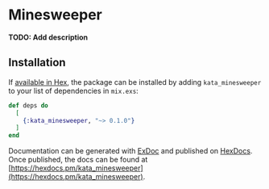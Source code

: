 # Minesweeper

**TODO: Add description**

## Installation

If [available in Hex](https://hex.pm/docs/publish), the package can be installed
by adding `kata_minesweeper` to your list of dependencies in `mix.exs`:

```elixir
def deps do
  [
    {:kata_minesweeper, "~> 0.1.0"}
  ]
end
```

Documentation can be generated with [ExDoc](https://github.com/elixir-lang/ex_doc)
and published on [HexDocs](https://hexdocs.pm). Once published, the docs can
be found at [https://hexdocs.pm/kata_minesweeper](https://hexdocs.pm/kata_minesweeper).


